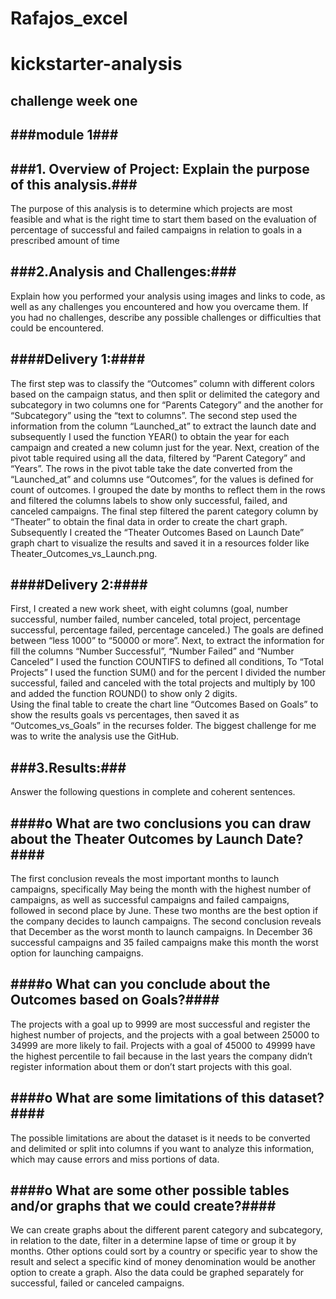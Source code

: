 # Rafajos_excel
# kickstarter-analysis
challenge week one
---
###module 1###
---

###1.	Overview of Project: Explain the purpose of this analysis.###
---
The purpose of this analysis is to determine which projects are most feasible and what is the right time to start them based on the evaluation of percentage of successful and failed campaigns in relation to goals in a prescribed amount of time

###2.Analysis and Challenges:###
---
Explain how you performed your analysis using images and links to code, as well as any challenges you encountered and how you overcame them. If you had no challenges, describe any possible challenges or difficulties that could be encountered.

####Delivery 1:####
---
The first step was to classify the “Outcomes” column with different colors based on the campaign status, and then split or delimited the category and subcategory in two columns one for “Parents Category” and the another for “Subcategory” using the “text to columns”.
The second step used the information from the column “Launched_at” to extract the launch date and subsequently I  used the function YEAR() to obtain the year for each campaign and created a new column just for the year.
Next, creation of the pivot table required using all the data, filtered by “Parent Category” and “Years”.  The rows in the pivot table take the date converted from the “Launched_at” and columns use “Outcomes”, for the values is defined for count of outcomes.
I grouped the date by months to reflect them in the rows and filtered the columns labels to show only successful, failed, and canceled campaigns.
The final step filtered the parent category column by “Theater” to obtain the final data in order to create the chart graph.  Subsequently I created the “Theater Outcomes Based on Launch Date” graph chart to visualize the results and saved it in a resources folder like Theater_Outcomes_vs_Launch.png.

####Delivery 2:####
---
First, I created a new work sheet, with eight columns (goal, number successful, number failed, number canceled, total project, percentage successful, percentage failed, percentage canceled.) The goals are defined between “less 1000” to “50000 or more”.
Next, to extract the information for fill the columns “Number Successful”, “Number Failed” and “Number Canceled” I used the function COUNTIFS to defined  all conditions,
To “Total Projects” I used the function SUM() and for the percent I divided the number successful, failed and canceled with the total projects and multiply by 100 and added the function ROUND() to show only 2 digits.  
Using the final table to create the chart line “Outcomes Based on Goals” to show the results goals vs percentages, then saved it as “Outcomes_vs_Goals” in the recurses folder.
The biggest challenge for me was to write the analysis use the GitHub. 

###3.Results:###
---
Answer the following questions in complete and coherent sentences.

####o	What are two conclusions you can draw about the Theater Outcomes by Launch Date?####
---
The first conclusion reveals the most important months to launch campaigns, specifically May being the month with the highest number of campaigns, as well as successful campaigns and failed campaigns, followed in second place by June.  These two months are the best option if the company decides to launch campaigns. 
The second conclusion reveals that December as the worst month to launch campaigns.  In December 36 successful campaigns and 35 failed campaigns make this month the worst option for launching campaigns.

####o	What can you conclude about the Outcomes based on Goals?####
---
The projects with a goal up to 9999 are most successful and register the highest number of projects, and the projects with a goal between 25000 to 34999 are more likely to fail. Projects with a goal of 45000 to 49999 have the highest percentile to fail because in the last years the company didn’t register information about them or don’t start projects with this goal. 

####o	What are some limitations of this dataset?####
---
The possible limitations are about the dataset is it needs to be converted and delimited or split into columns if you want to analyze this information, which may cause errors and miss portions of data. 

####o	What are some other possible tables and/or graphs that we could create?####
---
We can create graphs about the different parent category and subcategory, in relation to the date, filter in a determine lapse of time or group it by months. Other options could sort by a country or specific year to show the result and select a specific kind of money denomination would be another option to create a graph. Also the data could be graphed separately for successful, failed or canceled campaigns. 
